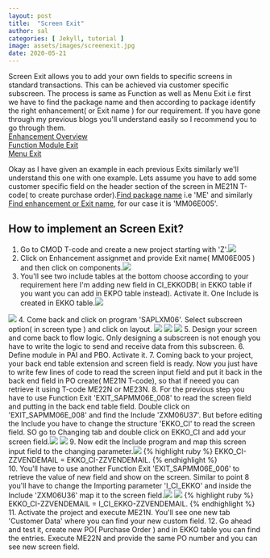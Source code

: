 ```yaml
---
layout: post
title:  "Screen Exit"
author: sal
categories: [ Jekyll, tutorial ]
image: assets/images/screenexit.jpg
date: 2020-05-21
---
```

Screen Exit allows you to add your own fields to specific screens in standard transactions. This can be achieved via customer specific subscreen. The process is same as Function as well as Menu Exit i.e first we have to find the package name and then according to package identify the right enhancement( or Exit name ) for our requirement. If you have gone through my previous blogs you'll understand easily so I recommend you to go through them.
<br><a href="/enhancements">Enhancement Overview</a>
<br><a href="/function-module-exit">Function Module Exit</a>
<br><a href="/menu-exit">Menu Exit</a>

Okay as I have given an example in each previous Exits similarly we'll understand this one with one example. Lets assume you have to add some customer specific field on the header section of the screen in ME21N T-code( to create purchase order).<a href="/function-module-exit#exactline">Find package name</a> i.e 'ME' and similarly <a href="/function-module-exit#exactline1">Find enhancement or Exit name</a>, for our case it is 'MM06E005'.

## How to implement an Screen Exit?
1. Go to CMOD T-code and create a new project starting with 'Z'.<img src="https://lh3.googleusercontent.com/eXi3kMUJTE9-Fg_ddpN0gNYfg2n2D2qWEo-AlMW7UqB_uSRgcAaiiepFK0Qv-6cPEE4pAKfS-h-QDju16ZMRLrstNg_TURGuELYQlF99hf9QUpVRPlAEa_ngziChh9sZEOLblekdKEz4gesPbYxPU6iw4sEzUbbKRb2eMM1Gc9cNbA1cnK16C8j6SjGJb0R-5wBtn5b5V9sKkaQEdDuEAsWtS4ecfaPmfvtpA_LiPrZN4irkY38xs9MOozr64U5jwasktKCnEtk-KtslVMpswY65V2JXjHYpPva1F4gUhJdLI-PHTdqIhbkNGDLVAZEUK9GhF5UVzeWQggbjsq0LD7YNL1jxQZqVyEvYTSTcskQBc89CdMK7bBRsby94puNzcTQbBCu_Ac7Wednmd4FTAtIUjGX8F8wp_OQGPLiwo_THgPonPiPCpdX7y-PsgI9G6NY20FsLNU7HFGEsYoxiY0GR1gvi7rP7-l13xGGxBdeq0m3ej3MehDtsUY98CQUyhKlaoYJ6l4rErsO39bACpjors0IwLafWs5advRyt4ID0X7B8-l5J2wk8U6MS01nM5yrejYeiEdv4sE6JDrJ1O0iDN8zxC0PVHN9O_tZyZg9Q0ObAf5AN0MWXSeyjoQempR_X5umlKUiEDNb_nI2FvqA_WnBRU0xqIdfqh6xmHV42NXiwK3LVTeK8STdq=w1102-h680-no?authuser=0">
2. Click on Enhancement assignmet and provide Exit name( MM06E005 ) and then click on components.<img src="https://lh3.googleusercontent.com/sznXpKRRrGit_YliMzKTh2UURdinaCaY95LoTNHoNYPv9XG8JREaW6VwQsJkGOXog3R-i2wYgWU-fZGEoNdp44fQO6jwu9rFwiRdaijYg02QnMVGzGYDmugxdyZ_ve602rnLdj3_sRyKA3zgdC5XuyAGl6rTS-sBYhSjFGcqX1WEqJRjz2xGTf1EYQHDGtJDZhqF65r0vSf_NI0WBVVO4vrCJoAiJWraudH0z1gp4ZPoOG5nxgBJAWQqPLC6YtIlx99YIPCo91LyUC8Oh-gcBFNdWFnxRMcmdDGCA53IV9bTYjlVpMe9SWJtF5SaKy52byygGl4i-QewKxg0hPdEawIw7atqGB7Gu-DT7hWWywegf8YwRHKOSwUdGJCzu71_yiE4TLfj6HdhsPBYxFjuE_5RP90iHz62QZxRnA0BslI5IFIPYADQWhEfe5QOjh_rgAr40Ys5bGbWJhUxVtmxWEV_-j9S3HfAXqicZlt20u1kNjTyhAGL6E7nDYbomP9ADJpy4ZYdL6rxGu9PzaUeEZK7LTsMmD-kgaY74JbhmC-oUn7eU4sw4nI-F1A9GbaiCOQpWBOlPr41L8YxTJfao10cbCnOWmwM0KfHn3OzeJAwhaLc3rNOrUSgOenWycdKB9JKCGuHmpOlVymv36TE3gBRm8_tLQfbZfkbzTTN6IbilhrvLCI4DqAK95iy=w1072-h354-no?authuser=0">
3. You'll see two include tables at the bottom choose according to your requirement here I'm adding new field in CI_EKKODB( in EKKO table if you want you can add in EKPO table instead). Activate it. One Include is created in EKKO table.<img src="https://lh3.googleusercontent.com/4k4L8YDdd0Ni_K9VUd5fq99y4e3eEe0Ldnb3HsWfqBEZ8eOX_beOUz_FVzINszbYEEo4_wal4d-2D6Tu9-zZBX1pkxZbBmO_Lk0GvLysfryR2LDNQwTAE-HLMhKfGzhaLXbxkFz_1iD4C2zRO2gt6f1C5NGJNNm6ssbwmk6W8v0UPHrxgoO2DNbcsf62a4K32wKqpsOQAlP0VIdZgIhL6Nh2hA8RO1oZ9WGBl3eYqKvpgOmsZkpinFx1U4hchjr5-Wl4L6masrlFM9TJjZnwkVOMdZIFckrwJKT7cWAnt2l1bqUxQx361vpeHU9aC1DqKe05oC1TIoiUUUo0TN0wiS3X4YldG5kkvQZrD3euXPhHAFzw5CVE6Bz2Nb2YllZOvi3Xk-0n5Twp8LkQZTAKMT5yjxr7hn-mnd0lwNYqUz2OW_Fvn-qsS3crxwGADigJ0Ysp657jGybsjiEi-cVF37yZNXEZihYwgZNmL0ERV57Ip8BZ1AxfBsOyi6aZpUIyGJJ2wtL0uY4d01l_4EZ8Pr1NW08b1KgRwkXmlsEivSizD22_7bm9t5b95d72LGc4qN_NUekV2j8PbnM8Xom4LO_G0WCKJGhGYWNVvb8XiYQuvRKePPQaDXtlJtUr7HlJVd9oXmfA1R_8DAN1ObFreBYuCsQ2mBVgZPjDnf9zlW1yKkpZKCvOVheNYruI=w1440-h725-no?authuser=0">
<img src="https://lh3.googleusercontent.com/SuGljKt728JCSwYiPvmOT2M5zOttRFlZ4u_6fvPfseT8beGzt0Hc-vEgrRPTP7zJR3eCYB37lsqzXlqDtAHTuAoOciYYjhv_J0w9QJ8e_bqiQSKfI9SoryAWiZ_meRueptGqXFX4FamyGQqOQsLxi-okhqVn7KSrjpkDF5NJcsf_j74W1him45qhT3z0LuLLRk-mLqSKBn5cG1kooIrwZBbX0oyuN0CVa-fBiz5hzTdr4VmZgpZx9Ze2MjTzDAHiNr1MFRP_yRs4hhnOQMLS3MzqvsM8BpPskdff-SH-JNQrteeAyfGdkHYMvkhxs9v0VTSeL9KT2c8cFlBX2ervRihnUlmnoIqUJHZVA3R5Klt-bIUSP_I7X6MG9Va4je-SRyml-vSCzdJd7Q8j5tkZ6ECnxwYTikqmbE-_BVnvYXCjfm2AVIB9nCDL4Ei4foCLfs57eqZj-0JYWdnZIkw_83SjAGUy-c-KRYTp_1vMsg5CjKLS0c5av65p5f2vJ6C6h3IpV0gWuNmeHi8e2I3libUQjmRxBmmQ-xe5Fzdxg8FqakvJkkFUDTlsmJwnLB-oGz7cBmvwu3YY6p-MRRqL_Zn3GARsvxqYX-YnnIGJ5Xgh-rBpFR9Wo_A9ZdwN2CSbkQl79LmiNTxGXyPm8dm_Gnr6t6T5T4S76T5a_mKwb5EWzRp-2Ax1pWe2Cpn3=w1440-h387-no?authuser=0">
4. Come back and click on program 'SAPLXM06'. Select subscreen option( in screen type ) and click on layout.
<img src="https://lh3.googleusercontent.com/qwaUpzt16aleHjGiuwQ4620dTaWfjMOKJAhVaxgbBQccn64xjAoQNHAFEQqaGOPvHcsR5iYUcFbvzrpWPDFXreR24M5m0FrMumOio33TNhDEgGJzxOR3N8THGAWg4DB9uwVtF5WOHrvoa-hXiX0QrZM6XAXOdz5uAN4sczSpdIvO3gU7VXGntDlDQjzyugHk5XeB9CXY81qA1_VmjwUI8HsORqw5Rquc3TrzrlquXtjj9Csdh7etXOUVWqc6Mj0jBYa0itPOlU52m79BObNayGiraYkRebLDfhls1XXYF7mbkVBe1i4hNboLVWJ32A5aSQ6hgridXuOhrPNiiEpf1NztF2hWZ3XN3veVP2G--msnzI6_xq-L9-mHOWGTeNuoObg-9Yq8Xdw3rBmNbVSD5pcTQNavfgfzVDXz0hispUvQrF2wVlOhqFNY96zc_m8KBQUoJhkRNig4rtPVUTSiHrQB7OCWhJXngHL2_5MGQX8vGHT6mCEPZ2oZE-1e5Y7hF49WL9zCqS7ToXwlIbSPTTRj5naDU35Hc7MCvh5Zb1aAedzJOxcIWXQrvyTEVW8DYCIO5zqE4MKLbBjrO88FCid68DFQETusV0EO_3llUeVM6BLN0c5zSXE6YSs5rXzkA7fT-IvaoLIsOpYAwqiDRcivft6Ia6IFntBvTmlX82Cc7tMWFwhY9cgyyf5F=w1440-h47-no?authuser=0">
<img src="https://lh3.googleusercontent.com/qwaUpzt16aleHjGiuwQ4620dTaWfjMOKJAhVaxgbBQccn64xjAoQNHAFEQqaGOPvHcsR5iYUcFbvzrpWPDFXreR24M5m0FrMumOio33TNhDEgGJzxOR3N8THGAWg4DB9uwVtF5WOHrvoa-hXiX0QrZM6XAXOdz5uAN4sczSpdIvO3gU7VXGntDlDQjzyugHk5XeB9CXY81qA1_VmjwUI8HsORqw5Rquc3TrzrlquXtjj9Csdh7etXOUVWqc6Mj0jBYa0itPOlU52m79BObNayGiraYkRebLDfhls1XXYF7mbkVBe1i4hNboLVWJ32A5aSQ6hgridXuOhrPNiiEpf1NztF2hWZ3XN3veVP2G--msnzI6_xq-L9-mHOWGTeNuoObg-9Yq8Xdw3rBmNbVSD5pcTQNavfgfzVDXz0hispUvQrF2wVlOhqFNY96zc_m8KBQUoJhkRNig4rtPVUTSiHrQB7OCWhJXngHL2_5MGQX8vGHT6mCEPZ2oZE-1e5Y7hF49WL9zCqS7ToXwlIbSPTTRj5naDU35Hc7MCvh5Zb1aAedzJOxcIWXQrvyTEVW8DYCIO5zqE4MKLbBjrO88FCid68DFQETusV0EO_3llUeVM6BLN0c5zSXE6YSs5rXzkA7fT-IvaoLIsOpYAwqiDRcivft6Ia6IFntBvTmlX82Cc7tMWFwhY9cgyyf5F=w1440-h47-no?authuser=0">
<img src="https://lh3.googleusercontent.com/tNq5zmtsKX63HiA1EJuI4MTZk2lQ_gR8SfeJlryM9CU8CriOEYj3vnXZAGO5XRZ-N1syjygukbf5NmnsDdBzdkQHiX47hVzdo-5pawinSiCGYpgRcxRktmSp4b81kwQH6s53YnMXt2l486KMkfltfhaqn3Db5ORSZQOuS8_8Jzl6lchPi7pmij6HqjJkN0j4T9fbDlppY18_ayPVNNA6oySJ2HDOXED8yv587WN63LJZnTqgoZWMrSF3Jv9MCDsE10uiJzWWdkjS8EPOY1hNBwxeiSZHUWvcIW3fXkKQT4eflFsnP1sRnx-6jbYZwnWDLwBKBiJWMQ_Kyva4Skkqv2mc0oic056qd1ibC-q5luvfvfaL1MrubHKsUtaNVcZtdl4Nu50LSiaAg09AqU780CjBzG2DR-iDVVQIpS7ZniVn6sACJCkvKATwUUyUkpU78zbiH5rpTrTOxE8OOWesLgUSiurIG_4UrcZ9drNLsl3xqt7E1paNH7R9xajhPEtQZ5-HdaewKlvy17fKjjFh7789EMBkZvSV3fm7snHItQoGgmSZrF3DR5EdHbISHCGT9r1CPyOc0dbKUAdwPTj0pYegam0_59qbmM10_7ImigrNdj0nAybEe80s-4qhZVRfFgzXk_CssVMCfxrP1-fKnE5jueI9nfJT1_I64WL25vmjJaSczlZ40cbv52rZ=w886-h788-no?authuser=0">
5. Design your screen and come back to flow logic. Only designing a subscreen is not enough you have to write the logic to send and receive data from this subscreen.<img src="">
6. Define module in PAI and PBO. Activate it.<img src="">
7. Coming back to your project, your back end table extension and screen field is ready. Now you just have to write few lines of code to read the screen input field and put it back in the back end field in PO create( ME21N T-code), so that if neeed you can retrieve it using T-code ME22N or ME23N.<img src="">
8. For the previous step you have to use Function Exit 'EXIT_SAPMM06E_008' to read the screen field and putting in the back end table field. Double click on 'EXIT_SAPMM06E_008' and find the Include 'ZXM06U37'. But before editing the Include you have to change the structure 'EKKO_CI' to read the screen field. SO go to Changing tab and double click on EKKO_CI and add your screen field.<img src="https://lh3.googleusercontent.com/kLYTlfVA9TdE01uv1_5zKy_FyyhugBNo7ZQzB5WpiOaUGFIBnhjf4KLMOIjwYzfJtgPMINPcMdzZ95TqrvwV-TIza1Ko83R1dWb_wDl4hSfLpV2n01B1yaU4Lh77lY9-59DpPnS77a1Yxa-NcBslP3_EpV7bBnPrTTG_s3LEm26svHOUrb9DwwXCnjTNf594wQdkB7F5ZgryQw9jUzF3IhW_OXMTYE0Cmz-IX22NY3gtIOVIFTrKSib1gOtmGQRRuMlkWPBoo5qjq2xpUFeo0C6qtKDKuWIHLjuR2fm5TToJrEfimwb9OlwV9GF0GGJ8EeRG66lz88cnRcNNc3UWWNGxtAGEl79dpWKc-_rjH5IGZPD9xtKQoc0dSBkwyCt5nde6BZZbDaStdNonRMfcczDJdRzZqC4q3DPFsR4TbbkpOmpieJAHf_plSRPxu9_WnT-urNoGv3Jtgh4hW9u8wc1mUA75qLbcRRPqDnl9F3sQf69ltMV3kx_x700r6VmhVc-sVxGT3Uh616_6t7TlHyGPqA5oLRVe62NNF1BMCs80sncFcN2UuojmtQFE52cFIFQq2AAPuEe0SvyqRYrbBxTgGOmEFidNAq0iuGdqTbnYzRtFNB66HjnKNAG0Jkrt4RTMBvXwn6A8IGM8UoYB7aMmKlU2L_NSdfjLDehKG7FMPtSCvYadOrJpSjzv=w1440-h360-no?authuser=0">
<img src="https://lh3.googleusercontent.com/medKmYSxqRi-c3iGTg3Nlc43bknTWfVvI0awpu3mM-xbSsbx7pRSStvlbOeoSmEVp9JTg1Tm60aETi72-D3z0Jk0PUok2McQeDY4JZhqyZALgLCmBm9j3WZIQIl2ShvHGma34Gm9dG3rvCyspXKDPOOHJoQbBIr_PwxdGQOoZZGejfc9HYvWb2xfuNJa0KF_YBoBE47GfpQfaoxlIGrQk5FZT1cXtLox4jZoAVhKzOr5DTSZkBLnvC0QmL0OmXw0vchSmdIv9eHciJe2pC4xWR0FQyTQ62yefpwPcwydr2VMQ8PGMgwIw3nEvRERaQfx3uN2FCrN_7-IXh3Nve1d_LZiqGlUs_2IhEplTUbYgKpGN6Xas8p_GGtY3w4JA7RTFVxJCRzJvn93JbVSUXCboMvcIEBNnTQyHI-q6LRl53qAxpQy0AFa5Z08hliX4reULpnAdffRkVQwnVqfExAETuOZZBwbMoSRk3TS-wKWzwRzwgVTpiJ0xuLaQGxA3kpDZzPA6qm3wShDjYb3Js2sHMvMf375cNhoETxM8iRULpZ2H0rYb7DdCkYe8zi3VxoF4hCBENcmrGqrMccWPHg5mF487HgVjJMqCnJZFhETrqIodEYD9icgRbKVchJx8ybi9jhiMByyl1tQJ5OiqGVkSkbvqlY01eyywP97sQSffxmRGNvugakIFL31HcG4=w1440-h407-no?authuser=0">
9. Now edit the Include program and map this screen input field to the changing parameter.<img src="https://lh3.googleusercontent.com/7QMfZX_Frva6heg9Ls9R26kFzrfH0dD7BIFI_K1jO5ZsSXFEEuQi-CBpjCrLM3yRIjKDfigZASPb3BlOYGQ-noiXe8Dn8MdxZ3FwdJCZyBTRDicvOFuOvOYcg7LdF_hPlQ5e8KfziuAEc7_netClfD3U1w4ZDqq-DS8x8NxS3TOnZC34AFyptRkAgNPu3tuw-yUo4bR35Mnp3OLkfkw8I3XJ8M2yMJUGdxavKBjlGa-tWniU-efZavw5N5KlET8wcb4oZjaP5IqLp2CG4MJC9HREN0F5yVIkGTdbwoxJ9fgicTEd8vN9w65fO08B4mcscftNScnDIST_ZDZnj6JGNJaMJ62igE-1EgRlkhVdc13pWHYZXTShF94xjmdaUeoPJKSuJOSC1QFNuyEsVi8SNV3s9PTQu7cczB0QDCQM1r9j4ChYH6wdLLe8hZTK55LXAcNxzENc9lJdI8qEujQ1D0NngXTu_ZNGpNa6KGSRraptpqX1ZCcmM6acdN3c72jnFQw25_IzDXook6NfBKc-q-cpTjcXVDI4z7OenXeoHvDI2Umy_v6OTpMLMaAri41BsvtJ2RBmK5-rTtDCY3aN1FroCyQWmM8aAr7FNNkM8hYjOyBdVhaJbo4TfOK3MNKXDr2TgHg3r0AMtVY-9OI90e4k2xLHpcJrmK3sopxtc5Rr01ohVGSWxEcuppPY=w1034-h532-no?authuser=0">
{% highlight ruby %}
    EKKO_CI-ZZVENDEMAIL = EKKO_CI-ZZVENDEMAIL.
{% endhighlight %}
<br>10. You'll have to use another Function Exit 'EXIT_SAPMM06E_006' to retrieve the value of new field and show on the screen. Similar to point 8 you'll have to change the Importing parameter 'I_CI_EKKO' and inside the Include 'ZXM06U36' map it to the screen field.<img src="https://lh3.googleusercontent.com/tHj22_1dVP7QxuJ18zJijgVquDCwngPaFJ8RYaDfigNPmg3rZwE9VLE8_co4Dx5iw_zmSQoQKpiUVwVzbunjT_XU7aPocZBDmA9PGftp6-WYQOpWGyJf-BCjIQAZBSG-Npk3M2hAV4DSX5ih0s8gckuQsuIcE-WRha_8afUiOyZAnavNeqqFfCjeY54MaJ3aO1NwmMxmOg97TUkF_Xsk2KYbZH5pXfE8SQ-FFm2vDuBxxunxhWdzb3uHV8qG4lT2pLtHUvlugaNDi_vYgfn_j0BduwuC9rp0T9gi89BtsxJQiKhWy15MyAE7gHfl7nOoQPYShRVP1oz-1_0yV2QOjPeYWY8olqBeehVwWRhnKYW2PGAqs9qllvUq5E-ittPSwjTtDsNNpblXLeQ6ORURfqryqkNxKiMoGkiG-R-nIpcVd4UYX0OjFYF8XevFKMpnkIhiS4__-t2xFIN0QnP0iKK92kspo1ZliQ8r9v8SMiGIEuKf0I9vEmSk0kGBwEDr2ePajXYfc8hwF3SMYCNpGrgHypByMvjvmFlrPpQKNZ2u43uL4eMGgsbPtKmVF6NBTy0qsbBiMcMR2xTKrB3-wepC7vS_30C8WqM7EjAUCW5P0UMGrNCDZmHT05Y6yBt0DVtTIR71qWeBYIdgYl-clv7dRxkWgio0bxwGudngb_iY63ls7TDUqRgb1j6b=w1434-h608-no?authuser=0">
<img src="https://lh3.googleusercontent.com/cxjcTUt6T39XCbitUYPJsbi1Aem4LIrIIvKNGkAOwZn1wBHTxCaC_vRb8w3YQ2B-vAVJmr6Zpi6xCoXgRCoOZ_qIcgv_cqzbOjppNrVIOdtjCdDy6KPMQ08eEeQe0zhaKQ12-fDVz6oduid6v1D3LPpmRR9_-TIhCizno5UEWwXStBiwOfiyRhzxN3hfu9npwHT8s8FTRVIfYOlrq7mH8c69x5iwlZb_HnyWWi8XCTIRe6N2Cx6VeBCjYU-KEuTs4iVBw__PE6mI2yM3gecy9rQMRQ_zEzSlOyJnNhGg2bpHnxSrgkMFPSSdraJKy4UizmzWLVXH3rkFsxAPwrpXmiEhUbcxFNeSNOLWAprtQzRrYorYxgRLgpEWCLRIACcfopxJxLOylHUHfMnYijEjzX-Yuhm2bD1Xafdpwohy_-Dgzsn_ZGGZ8CM51IHgfjyqMgdHved74rDWRRk4cXToNfB1yM1YvbefZlF4xDxqy8xtYUUgaHK3DHKDC6lku1PJuGvH9xH6u0OhctgCZfvSio_4t7aIt2vQH860-RohHXvArbgNDFNldrNAv5EaiE159evJf6tA4-Rk2Bi13EA3kgU1ZRB61AtwIRhk4L6tT6xmPCccTWAjCUBKzAeEGm4NTnqjhF4bFLRFy-r7biJ7zmYn0hP-c0WyONirwwxHm2jQXcrqr4QetHxTg1lu=w744-h788-no?authuser=0">
{% highlight ruby %}
    EKKO_CI-ZZVENDEMAIL = I_CI_EKKO-ZZVENDEMAIL.
{% endhighlight %}
11. Activate the project and execute ME21N. You'll see one new tab 'Customer Data' where you can find your new custom field.<img src="">
12. Go ahead and test it, create new PO( Purchase Order ) and in EKKO table you can find the entries. Execute ME22N and provide the same PO number and you can see new screen field.<img src="">
